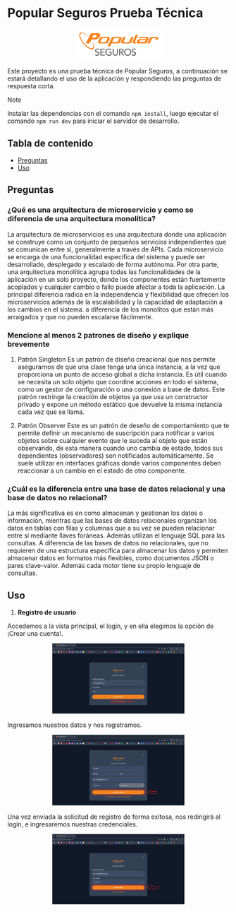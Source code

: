 # Popular Seguros Prueba Técnica

<p align="center">
  <img src="/docs/images/logo.png" alt="Popular Seguros" width="200" />
</p>

Este proyecto es una prueba técnica de Popular Seguros, a continuación se estará detallando el uso de la aplicación y respondiendo las preguntas de respuesta corta.

> [!NOTE]
>
> Instalar las dependencias con el comando ``` npm install ```, luego ejecutar el comando ``` npm run dev ``` para iniciar el servidor de desarrollo.

## Tabla de contenido
- [Preguntas](#preguntas)
- [Uso](#uso)

## Preguntas

### ¿Qué es una arquitectura de microservicio y como se diferencia de una arquitectura monolítica?
La arquitectura de microservicios es una arquitectura donde una aplicación se construye como un conjunto de pequeños servicios independientes que se comunican entre sí, generalmente a través de APIs. Cada microservicio se encarga de una funcionalidad específica del sistema y puede ser desarrollado, desplegado y escalado de forma autónoma. Por otra parte, una arquitectura monolítica agrupa todas las funcionalidades de la aplicación en un solo proyecto, donde los componentes están fuertemente acoplados y cualquier cambio o fallo puede afectar a toda la aplicación. La principal diferencia radica en la independencia y flexibilidad que ofrecen los microservicios además de la escalabilidad y la capacidad de adaptación a los cambios en el sistema. a diferencia de los monolitos que están más arraigados y que no pueden escalarse fácilmente.

### Mencione al menos 2 patrones de diseño y explique brevemente
1. Patrón Singleton
Es un patrón de diseño creacional que nos permite asegurarnos de que una clase tenga una única instancia, a la vez que proporciona un punto de acceso global a dicha instancia. Es útil cuando se necesita un solo objeto que coordine acciones en todo el sistema, como un gestor de configuración o una conexión a base de datos. Este patrón restringe la creación de objetos ya que usa un constructor privado y expone un método estático que devuelve la misma instancia cada vez que se llama.

2. Patrón Observer
Este es un patrón de deseño de comportamiento que te permite definir un mecanismo de suscripción para notificar a varios objetos sobre cualquier evento que le suceda al objeto que están observando, de esta manera cuando uno cambia de estado, todos sus dependientes (observadores) son notificados automáticamente. Se suele utilizar en interfaces gráficas donde varios componentes deben reaccionar a un cambio en el estado de otro componente.

### ¿Cuál es la diferencia entre una base de datos relacional y una base de datos no relacional?
La más significativa es en como almacenan y gestionan los datos o información, mientras que las bases de datos relacionales organizan los datos en tablas con filas y columnas que a su vez se pueden relacionar entre sí mediante llaves foráneas. Además utilizan el lenguaje SQL para las consultas. A diferencia de las bases de datos no relacionales, que no requieren de una estructura específica para almacenar los datos y permiten almacenar datos en formatos más flexibles, como documentos JSON o pares clave-valor. Además cada motor tiene su propio lenguaje de consultas.

## Uso
1. **Registro de usuario**

Accedemos a la vista principal, el login, y en ella elegimos la opción de ¡Crear una cuenta!.
<p align="center">
  <img src="/docs/images/img1.png" width="300" alt="Guía de usuario">
</p>

Ingresamos nuestros datos y nos registramos.
<p align="center">
  <img src="/docs/images/img2.png" width="300" alt="Guía de usuario">
</p>

Una vez enviada la solicitud de registro de forma exitosa, nos redirigirá al login, e ingresaremos nuestras credenciales.
<p align="center">
  <img src="/docs/images/img3.png" width="300" alt="Guía de usuario">
</p>



